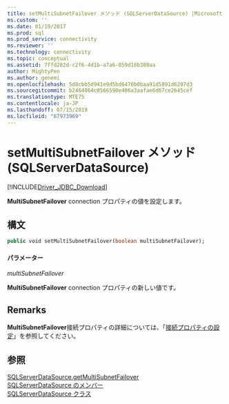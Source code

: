 ```yaml
---
title: setMultiSubnetFailover メソッド (SQLServerDataSource) |Microsoft Docs
ms.custom: ''
ms.date: 01/19/2017
ms.prod: sql
ms.prod_service: connectivity
ms.reviewer: ''
ms.technology: connectivity
ms.topic: conceptual
ms.assetid: 7ffd282d-c2f6-4d1b-a7a6-859d18b388aa
author: MightyPen
ms.author: genemi
ms.openlocfilehash: 5d8cbb5d941e9d5bd6476b0baa91d5891d6297d3
ms.sourcegitcommit: b2464064c0566590e486a3aafae6d67ce2645cef
ms.translationtype: MTE75
ms.contentlocale: ja-JP
ms.lasthandoff: 07/15/2019
ms.locfileid: "67973969"
---
```

# <a name="setmultisubnetfailover-method-sqlserverdatasource"></a>setMultiSubnetFailover メソッド (SQLServerDataSource)
[!INCLUDE[Driver_JDBC_Download](../../../includes/driver_jdbc_download.md)]

  **MultiSubnetFailover** connection プロパティの値を設定します。  
  
## <a name="syntax"></a>構文  
  
```vb  
public void setMultiSubnetFailover(boolean multiSubnetFailover);  
```  
  
#### <a name="parameters"></a>パラメーター  
 *multiSubnetFailover*  
  
 **MultiSubnetFailover** connection プロパティの新しい値です。  
  
## <a name="remarks"></a>Remarks  
 **MultiSubnetFailover**接続プロパティの詳細については、「[接続プロパティの設定](../../../connect/jdbc/setting-the-connection-properties.md)」を参照してください。  
  
## <a name="see-also"></a>参照  
 [SQLServerDataSource.getMultiSubnetFailover](../../../connect/jdbc/reference/getmultisubnetfailover-method-sqlserverdatasource.md)   
 [SQLServerDataSource のメンバー](../../../connect/jdbc/reference/sqlserverdatasource-members.md)   
 [SQLServerDataSource クラス](../../../connect/jdbc/reference/sqlserverdatasource-class.md)  
  
  
